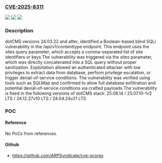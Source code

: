 ### [CVE-2025-8311](https://cve.mitre.org/cgi-bin/cvename.cgi?name=CVE-2025-8311)
![](https://img.shields.io/static/v1?label=Product&message=dotCMS%20Cloud%20Services%20(dCS)&color=blue)
![](https://img.shields.io/static/v1?label=Version&message=24.03.22%2B%20&color=brightgreen)
![](https://img.shields.io/static/v1?label=Vulnerability&message=CWE-89%20Improper%20Neutralization%20of%20Special%20Elements%20used%20in%20an%20SQL%20Command%20('SQL%20Injection')&color=brightgreen)

### Description

dotCMS versions 24.03.22 and after, identified a Boolean-based blind SQLi vulnerability in the /api/v1/contenttype endpoint. This endpoint uses the sites query parameter, which accepts a comma-separated list of site identifiers or keys.The vulnerability was triggered via the sites parameter, which was directly concatenated into a SQL query without proper sanitization. Exploitation allowed an authenticated attacker with low privileges to extract data from database, perform privilege escalation, or trigger denial-of-service conditions. The vulnerability was verified using tools such as SQLMap and confirmed to allow full database exfiltration and potential denial-of-service conditions via crafted payloads.The vulnerability is fixed in the following versions of dotCMS stack: 25.08.14 / 25.07.10-1v2 LTS / 24.12.27v10 LTS / 24.04.24v21 LTS

### POC

#### Reference
No PoCs from references.

#### Github
- https://github.com/ARPSyndicate/cve-scores

